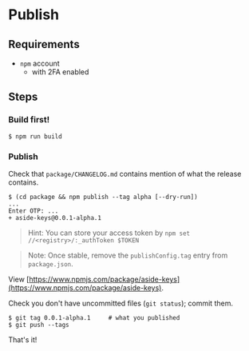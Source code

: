 # Publish

## Requirements

- `npm` account
   - with 2FA enabled

## Steps

### Build first!

```
$ npm run build
```

### Publish

Check that `package/CHANGELOG.md` contains mention of what the release contains.

```
$ (cd package && npm publish --tag alpha [--dry-run])
...
Enter OTP: ...
+ aside-keys@0.0.1-alpha.1
```

>Hint: You can store your access token by `npm set //<registry>/:_authToken $TOKEN`

>Note: Once stable, remove the `publishConfig.tag` entry from `package.json`.

View [https://www.npmjs.com/package/aside-keys](https://www.npmjs.com/package/aside-keys).

Check you don't have uncommitted files (`git status`); commit them.
 
```
$ git tag 0.0.1-alpha.1		# what you published
$ git push --tags
```

That's it!

